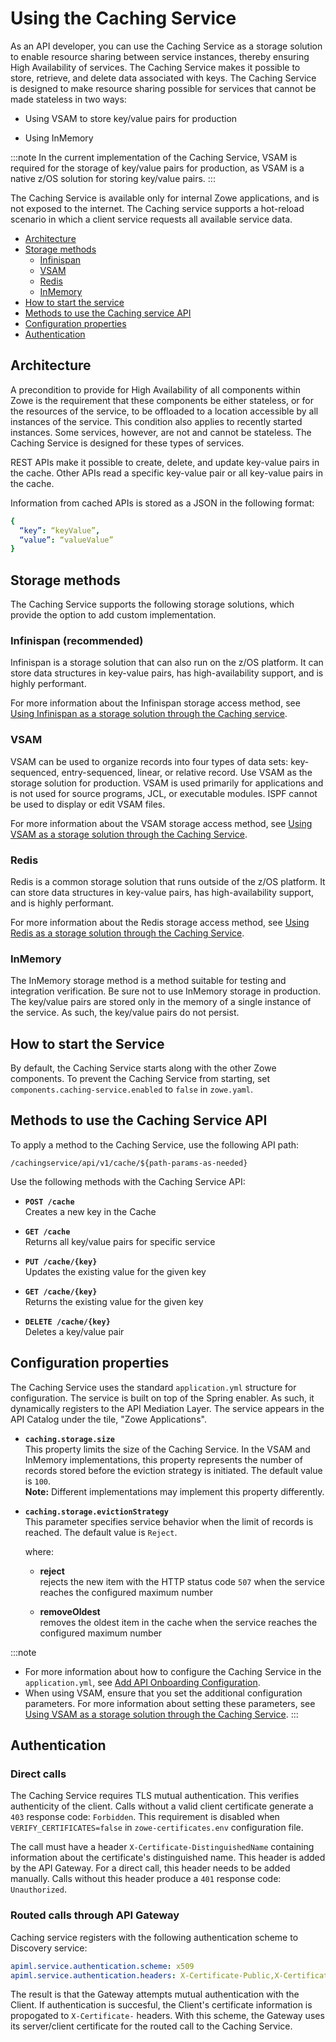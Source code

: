 # Using the Caching Service

As an API developer, you can use the Caching Service as a storage solution to enable resource sharing between service instances, thereby ensuring High Availability of services. The Caching Service makes it possible to store, retrieve, and delete data associated with keys. The Caching Service is designed to make resource sharing possible for services that cannot be made stateless in two ways:

- Using VSAM to store key/value pairs for production

- Using InMemory

:::note
In the current implementation of the Caching Service, VSAM is required for the storage of key/value pairs for production, as VSAM is a native z/OS solution for storing key/value pairs.
:::

The Caching Service is available only for internal Zowe applications, and is not exposed to the internet. The Caching service supports a hot-reload scenario in which a client service requests all available service data. 

- [Architecture](#architecture)
- [Storage methods](#storage-methods)
  - [Infinispan](#infinispan)
  - [VSAM](#vsam)
  - [Redis](#redis)
  - [InMemory](#inmemory)
- [How to start the service](#how-to-start-the-service)
- [Methods to use the Caching service API](#methods-to-use-the-caching-service-api)
- [Configuration properties](#configuration-properties)
- [Authentication](#authentication)

## Architecture

A precondition to provide for High Availability of all components within Zowe is the requirement that these components be either stateless, or for the resources of the service, to be offloaded to a location accessible by all instances of the service. This condition also applies to recently started instances. Some services, however, are not and cannot be stateless. The Caching Service is designed for these types of services.

REST APIs make it possible to create, delete, and update key-value pairs in the cache. Other APIs read a specific key-value pair or all key-value pairs in the cache.

Information from cached APIs is stored as a JSON in the following format:
```yml
{
  “key”: “keyValue”, 
  “value”: “valueValue”
}
```
## Storage methods

The Caching Service supports the following storage solutions, which provide the option to add custom implementation.  

### Infinispan (recommended)

Infinispan is a storage solution that can also run on the z/OS platform. It can store data structures in key-value pairs, has high-availability support, and is highly performant.

For more information about the Infinispan storage access method, see [Using Infinispan as a storage solution through the Caching service](../extend/extend-apiml/api-mediation-infinispan).

### VSAM

VSAM can be used to organize records into four types of data sets: key-sequenced, entry-sequenced, linear, or relative record. Use VSAM as the storage solution for production. VSAM is used primarily for applications and is not used for source programs, JCL, or executable modules. ISPF cannot be used to display or edit VSAM files.

For more information about the VSAM storage access method, see [Using VSAM as a storage solution through the Caching Service](../extend/extend-apiml/api-mediation-vsam).

### Redis

Redis is a common storage solution that runs outside of the z/OS platform. It can store data structures in key-value pairs, has high-availability support, and is highly performant.

For more information about the Redis storage access method, see [Using Redis as a storage solution through the Caching Service](../extend/extend-apiml/api-mediation-redis).

### InMemory

The InMemory storage method is a method suitable for testing and integration verification. Be sure not to use InMemory storage in production. 
The key/value pairs are stored only in the memory of a single instance of the service. As such, the key/value pairs do not persist. 

## How to start the Service

By default, the Caching Service starts along with the other Zowe components. To prevent the Caching Service from starting, set
`components.caching-service.enabled` to `false` in `zowe.yaml`.

## Methods to use the Caching Service API

To apply a method to the Caching Service, use the following API path:

`/cachingservice/api/v1/cache/${path-params-as-needed}`

Use the following methods with the Caching Service API:

- **`POST /cache`**  
Creates a new key in the Cache

- **`GET /cache`**  
Returns all key/value pairs for specific service

- **`PUT /cache/{key}`**  
Updates the existing value for the given key

- **`GET /cache/{key}`**  
Returns the existing value for the given key

- **`DELETE /cache/{key}`**  
Deletes a key/value pair

## Configuration properties

The Caching Service uses the standard `application.yml` structure for configuration. The service is built on top of the Spring enabler. As such, it dynamically registers to the API Mediation Layer. The service appears in the API Catalog under the tile, "Zowe Applications".

* **`caching.storage.size`**  
This property limits the size of the Caching Service. In the VSAM and InMemory implementations, this property represents the number of records stored before the eviction strategy is initiated. The default value is `100`.  
**Note:** Different implementations may implement this property differently.

* **`caching.storage.evictionStrategy`**  
This parameter specifies service behavior when the limit of records is reached. The default value is `Reject`.

  where:
  
  * **reject**  
  rejects the new item with the HTTP status code `507` when the service reaches the configured maximum number

  * **removeOldest**  
  removes the oldest item in the cache when the service reaches the configured maximum number

:::note
- For more information about how to configure the Caching Service in the `application.yml`, see
 [Add API Onboarding Configuration](../../extend/extend-apiml/onboard-spring-boot-enabler).
- When using VSAM, ensure that you set the additional configuration parameters. For more information about setting these parameters, see [Using VSAM as a storage solution through the Caching Service](../../extend/extend-apiml/api-mediation-vsam).
:::

## Authentication

### Direct calls
The Caching Service requires TLS mutual authentication. This verifies authenticity of the client. Calls without a valid client certificate generate a `403` response code: `Forbidden`. This requirement is disabled when `VERIFY_CERTIFICATES=false` in `zowe-certificates.env` configuration file.

The call must have a header `X-Certificate-DistinguishedName` containing information about the certificate's distinguished name. This header is added by the API Gateway. For a direct call, this header needs to be added manually. Calls without this header produce a `401` response code: `Unauthorized`. 

### Routed calls through API Gateway
Caching service registers with the following authentication scheme to Discovery service:

```yaml
apiml.service.authentication.scheme: x509
apiml.service.authentication.headers: X-Certificate-Public,X-Certificate-DistinguishedName,X-Certificate-CommonName
```

The result is that the Gateway attempts mutual authentication with the Client.  If authentication is succesful, the Client's certificate information is propogated to `X-Certificate-` headers. With this scheme, the Gateway uses its server/client certificate for the routed call to the Caching Service.
